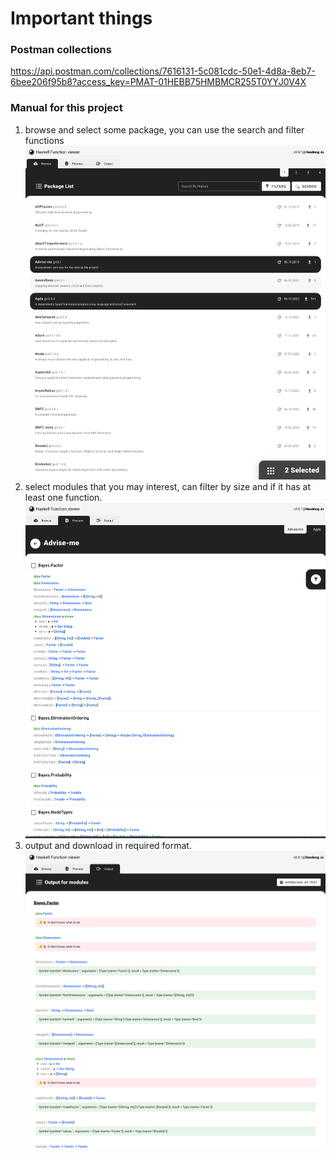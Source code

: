 # Important things

### Postman collections
https://api.postman.com/collections/7616131-5c081cdc-50e1-4d8a-8eb7-6bee206f95b8?access_key=PMAT-01HEBB75HMBMCR255T0YYJ0V4X


### Manual for this project
1. browse and select some package, you can use the search and filter functions
![img.png](img.png)
2. select modules that you may interest, can filter by size and if it has at least one function.
![img_1.png](img_1.png)
3. output and download in required format.
![img_2.png](img_2.png)
